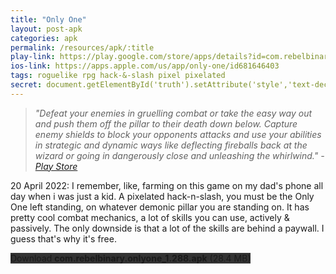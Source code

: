 ```yaml
---
title: "Only One"
layout: post-apk
categories: apk
permalink: /resources/apk/:title
play-link: https://play.google.com/store/apps/details?id=com.rebelbinary.onlyone
ios-link: https://apps.apple.com/us/app/only-one/id681646403
tags: roguelike rpg hack-&-slash pixel pixelated
secret: document.getElementById('truth').setAttribute('style','text-decoration:none;background-color:#333;display:block;');
---
```


> _"Defeat your enemies in gruelling combat or take the easy way out and push them off the pillar to their death down below. Capture enemy shields to block your opponents attacks and use your abilities in strategic and dynamic ways like deflecting fireballs back at the wizard or going in dangerously close and unleashing the whirlwind." - <a href="https://play.google.com/store/apps/details?id=com.rebelbinary.onlyone" target="_blank">Play Store</a>_

<span class="timestamp">20 April 2022:</span> I remember, like, farming on this game on my dad's phone all day when i was just a kid. A pixelated hack-n-slash, you must be the Only One left standing, on whatever demonic pillar you are standing on. It has pretty cool combat mechanics, a lot of skills you can use, actively & passively. The only downside is that a lot of the skills are behind a paywall. I guess that's why it's free.

<div class="text-center">
    <a class="btn btn-dark btn-block w-100" onclick='apk("com.rebelbinary.onlyone_1.288.apk")' style="text-decoration: none; background-color: #333;"> Download <b>com.rebelbinary.onlyone_1.288.apk</b> (28.4 MB)</a><br>
    <a id="truth" class="btn btn-dark btn-block w-100" onclick='apk("com.rebelbinary.onlyone_1.287-unlimited-money.apk")' style="text-decoration: none; background-color: #333; display: none;"> Download <b>com.rebelbinary.onlyone_1.287-unlimited-money.apk</b> (28.1 MB)</a>
</div>
